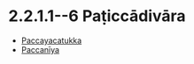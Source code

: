 

# 2.2.1.1--6 Paṭiccādivāra

* [Paccayacatukka](2.2.1.1--6/Paccayacatukka.md)
* [Paccanīya](2.2.1.1--6/Paccaniya.md)



